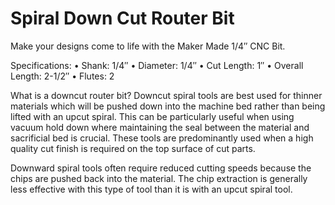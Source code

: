 # Spiral Down Cut Router Bit

Make your designs come to life with the Maker Made 1/4″ CNC Bit.

Specifications:
• Shank: 1/4″
• Diameter: 1/4″
• Cut Length: 1″
• Overall Length: 2-1/2″
• Flutes: 2

What is a downcut router bit?
Downcut spiral tools are best used for thinner materials which will be pushed down into the machine bed rather than being lifted with an upcut spiral. This can be particularly useful when using vacuum hold down where maintaining the seal between the material and sacrificial bed is crucial. These tools are predominantly used when a high quality cut finish is required on the top surface of cut parts.

Downward spiral tools often require reduced cutting speeds because the chips are pushed back into the material. The chip extraction is generally less effective with this type of tool than it is with an upcut spiral tool.
